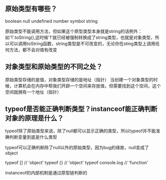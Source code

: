 ## 原始类型有哪些？

boolean 
null 
undefined 
number 
symbol 
string

原始类型不能调用方法，但如果这个原型类型本身就是string的话例外：
如'1'.toString(),这时候'1'就已经被强制转换成了string类型，也就是对象类型，所以可以调用toString函数，string类型是不可改变的，无论你在sting类型上调用任何方法，都不会对值有改变

## 对象类型和原始类型的不同之处？

原始类型存储的是值，对象类型存储的是地址（指针）
当创建一个对象类型的时候，计算机会在内存中帮我们开辟一个空间来存放值，但需要找到这个空间，这个空间就拥有一个地址（指针）

## typeof是否能正确判断类型？instanceof能正确判断对象的原理是什么？

typeof除了原始类型来说，除了null都可以显示正确的类型，所以typeof并不能准确判断变量到底是什么类型

typeof可以正确判断除了null以外的原始类型，因为bug的缘故，null变成了object

typeof [] // 'object'
typeof {} // 'object'
typeof console.log // 'function'

instanceof的内部机制是通过原型链判断的
